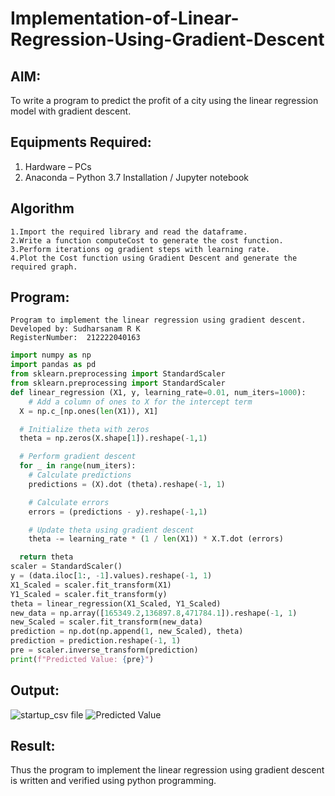 # Implementation-of-Linear-Regression-Using-Gradient-Descent

## AIM:
To write a program to predict the profit of a city using the linear regression model with gradient descent.

## Equipments Required:
1. Hardware – PCs
2. Anaconda – Python 3.7 Installation / Jupyter notebook

## Algorithm
```
1.Import the required library and read the dataframe. 
2.Write a function computeCost to generate the cost function.
3.Perform iterations og gradient steps with learning rate.
4.Plot the Cost function using Gradient Descent and generate the required graph.
```
## Program:
```
Program to implement the linear regression using gradient descent.
Developed by: Sudharsanam R K
RegisterNumber:  212222040163
```
```python
import numpy as np
import pandas as pd
from sklearn.preprocessing import StandardScaler
from sklearn.preprocessing import StandardScaler
def linear_regression (X1, y, learning_rate=0.01, num_iters=1000): 
    # Add a column of ones to X for the intercept term
  X = np.c_[np.ones(len(X1)), X1]

  # Initialize theta with zeros
  theta = np.zeros(X.shape[1]).reshape(-1,1)

  # Perform gradient descent 
  for _ in range(num_iters):
    # Calculate predictions
    predictions = (X).dot (theta).reshape(-1, 1)

    # Calculate errors
    errors = (predictions - y).reshape(-1,1)

    # Update theta using gradient descent
    theta -= learning_rate * (1 / len(X1)) * X.T.dot (errors)

  return theta
scaler = StandardScaler()
y = (data.iloc[1:, -1].values).reshape(-1, 1)
X1_Scaled = scaler.fit_transform(X1)
Y1_Scaled = scaler.fit_transform(y)
theta = linear_regression(X1_Scaled, Y1_Scaled)
new_data = np.array([165349.2,136897.8,471784.1]).reshape(-1, 1)
new_Scaled = scaler.fit_transform(new_data)
prediction = np.dot(np.append(1, new_Scaled), theta)
prediction = prediction.reshape(-1, 1)
pre = scaler.inverse_transform(prediction)
print(f"Predicted Value: {pre}")
```

## Output:
![startup_csv file](https://github.com/SudharsanamRK/Implementation-of-Linear-Regression-Using-Gradient-Descent/assets/115523484/e474c78f-840e-477e-91f6-fb73f1c7c953)
![Predicted Value](https://github.com/SudharsanamRK/Implementation-of-Linear-Regression-Using-Gradient-Descent/assets/115523484/53886a4a-d489-4fe0-8225-27a3a10f5a1a)


## Result:
Thus the program to implement the linear regression using gradient descent is written and verified using python programming.
